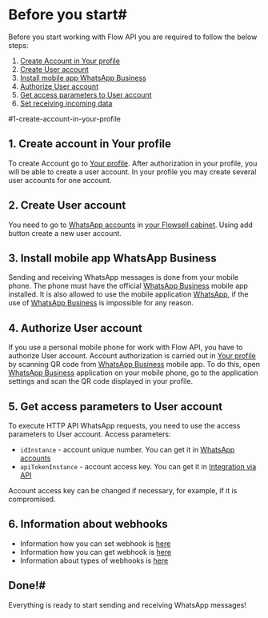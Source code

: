 # Before you start#

Before you start working with Flow API you are required to follow the below steps:

1. [Create Account in Your profile](#1-create-account-in-your-profile)
2. [Create User account](#2-create-user-account)
3. [Install mobile app WhatsApp Business](#3-install-mobile-app-whatsapp-business)
4. [Authorize User account](#4-authorize-user-account)
5. [Get access parameters to User account](#5-get-access-parameters-to-user-account)
6. [Set receiving incoming data](#6-set-receiving-incoming-data)


#1-create-account-in-your-profile

## 1. Create account in Your profile
To create Account go to [Your profile](https://cabinet.flowsell.me/account/profile). 
After authorization in your profile, you will be able to create a user account. 
In your profile you may create several user accounts for one account.


## 2. Create User account
You need to go to [WhatsApp accounts](https://cabinet.flowsell.me/accounts/whats-app) in [your Flowsell cabinet](https://cabinet.flowsell.me/). Using add button create a new user account.

## 3. Install mobile app WhatsApp Business
Sending and receiving WhatsApp messages is done from your mobile phone. 
The phone must have the official [WhatsApp Business](https://business.whatsapp.com/) mobile app installed. 
It is also allowed to use the mobile application [WhatsApp](https://www.whatsapp.com/), if the use of [WhatsApp Business](https://business.whatsapp.com/) is impossible for any reason.

## 4. Authorize User account
If you use a personal mobile phone for work with Flow API, you have to authorize User account. 
Account authorization is carried out in [Your profile](https://cabinet.flowsell.me/account/profile) by scanning QR code from [WhatsApp Business](https://business.whatsapp.com/) mobile app. 
To do this, open [WhatsApp Business]('https://business.whatsapp.com/') application on your mobile phone, go to the application settings and scan the QR code displayed in your profile.


## 5. Get access parameters to User account
To execute HTTP API WhatsApp requests, you need to use the access parameters to User account. 
Access parameters:

- `idInstance` - account unique number. You can get it in [WhatsApp accounts](https://cabinet.flowsell.me/accounts/whats-app)
- `apiTokenInstance` - account access key. You can get it in [Integration via API](https://cabinet.flowsell.me/templates/apicrm)

Account access key can be changed if necessary, for example, if it is compromised.


## 6. Information about webhooks
- Information how you can set webhook is [here](../api/account/set-settings.md)
- Information how you can get webhook is [here](../api/account/get-settings.md)
- Information about types of webhooks is [here](../api/receiving/index.md)

## Done!#
Everything is ready to start sending and receiving WhatsApp messages!

